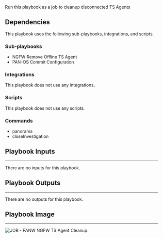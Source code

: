 Run this playbook as a job to cleanup disconnected TS Agents

## Dependencies
This playbook uses the following sub-playbooks, integrations, and scripts.

### Sub-playbooks
* NGFW Remove Offline TS Agent
* PAN-OS Commit Configuration

### Integrations
This playbook does not use any integrations.

### Scripts
This playbook does not use any scripts.

### Commands
* panorama
* closeInvestigation

## Playbook Inputs
---
There are no inputs for this playbook.

## Playbook Outputs
---
There are no outputs for this playbook.

## Playbook Image
---
![JOB - PANW NGFW TS Agent Cleanup](../../doc_files/JOB_-_PANW_NGFW_TS_Agent_Cleanup_Fri_Feb_04_2022.png)
